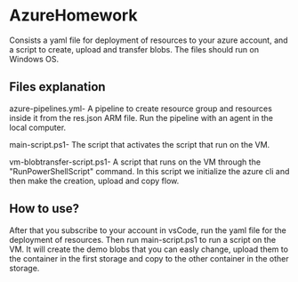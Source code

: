 # AzureHomework
Consists a yaml file for deployment of resources to your azure account, and a script to create, upload
and transfer blobs. The files should run on Windows OS.
## Files explanation
azure-pipelines.yml- A pipeline to create resource group and resources inside it from the res.json ARM file.
Run the pipeline with an agent in the local computer.

main-script.ps1- The script that activates the script that run on the VM.

vm-blobtransfer-script.ps1- A script that runs on the VM through the "RunPowerShellScript" command.
In this script we initialize the azure cli and then make the creation, upload and copy flow.

## How to use?
After that you subscribe to your account in vsCode, run the yaml file for the deployment of resources. Then run main-script.ps1 to run a script on the VM. It will create the demo blobs that you can easly change, upload them to the container in the first storage and copy to the other container in the other storage. 

